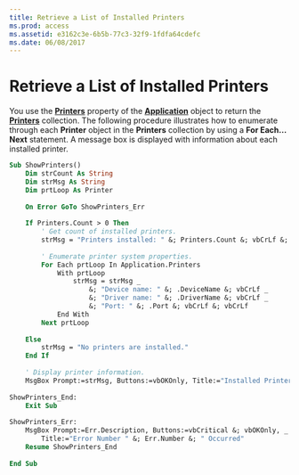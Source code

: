 ```yaml
---
title: Retrieve a List of Installed Printers
ms.prod: access
ms.assetid: e3162c3e-6b5b-77c3-32f9-1fdfa64cdefc
ms.date: 06/08/2017
---
```



# Retrieve a List of Installed Printers

You use the  **[Printers](../../../api/Access.Application.Printers.md)** property of the **[Application](../../../api/Access.Application.md)** object to return the **[Printers](../../../api/Access.Printers.md)** collection. The following procedure illustrates how to enumerate through each **Printer** object in the **Printers** collection by using a **For Each…Next** statement. A message box is displayed with information about each installed printer.


```vb
Sub ShowPrinters() 
    Dim strCount As String 
    Dim strMsg As String 
    Dim prtLoop As Printer 
     
    On Error GoTo ShowPrinters_Err 
 
    If Printers.Count > 0 Then 
        ' Get count of installed printers. 
        strMsg = "Printers installed: " &; Printers.Count &; vbCrLf &; vbCrLf 
     
        ' Enumerate printer system properties. 
        For Each prtLoop In Application.Printers 
            With prtLoop 
                strMsg = strMsg _ 
                    &; "Device name: " &; .DeviceName &; vbCrLf _ 
                    &; "Driver name: " &; .DriverName &; vbCrLf _ 
                    &; "Port: " &; .Port &; vbCrLf &; vbCrLf 
            End With 
        Next prtLoop 
     
    Else 
        strMsg = "No printers are installed." 
    End If 
     
    ' Display printer information. 
    MsgBox Prompt:=strMsg, Buttons:=vbOKOnly, Title:="Installed Printers" 
     
ShowPrinters_End: 
    Exit Sub 
     
ShowPrinters_Err: 
    MsgBox Prompt:=Err.Description, Buttons:=vbCritical &; vbOKOnly, _ 
        Title:="Error Number " &; Err.Number &; " Occurred" 
    Resume ShowPrinters_End 
     
End Sub
```


